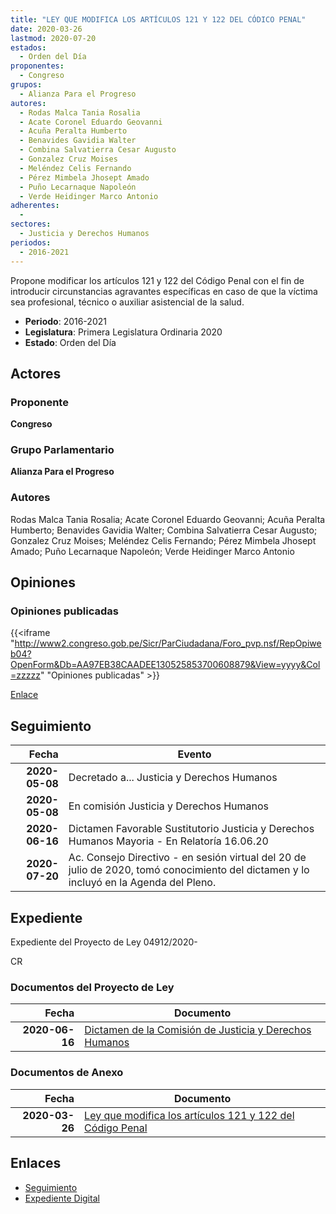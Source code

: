 ```yaml
---
title: "LEY QUE MODIFICA LOS ARTÍCULOS 121 Y 122 DEL CÓDICO PENAL"
date: 2020-03-26
lastmod: 2020-07-20
estados: 
  - Orden del Día
proponentes: 
  - Congreso
grupos: 
  - Alianza Para el Progreso
autores: 
  - Rodas Malca Tania Rosalia
  - Acate Coronel Eduardo Geovanni
  - Acuña Peralta Humberto
  - Benavides Gavidia Walter
  - Combina Salvatierra Cesar Augusto
  - Gonzalez Cruz Moises
  - Meléndez Celis Fernando
  - Pérez Mimbela Jhosept Amado
  - Puño Lecarnaque Napoleón
  - Verde Heidinger Marco Antonio
adherentes: 
  - 
sectores: 
  - Justicia y Derechos Humanos
periodos: 
  - 2016-2021
---
```


Propone modificar los artículos 121 y 122 del Código Penal con el fin de introducir circunstancias agravantes específicas en caso de que la víctima sea profesional, técnico o auxiliar asistencial de la salud.

- **Periodo**: 2016-2021
- **Legislatura**: Primera Legislatura Ordinaria 2020
- **Estado**: Orden del Día

## Actores

### Proponente

**Congreso**

### Grupo Parlamentario

**Alianza Para el Progreso**

### Autores

Rodas Malca Tania Rosalia; Acate Coronel Eduardo Geovanni; Acuña Peralta Humberto; Benavides Gavidia Walter; Combina Salvatierra Cesar Augusto; Gonzalez Cruz Moises; Meléndez Celis Fernando; Pérez Mimbela Jhosept Amado; Puño Lecarnaque Napoleón; Verde Heidinger Marco Antonio


## Opiniones

### Opiniones publicadas

{{<iframe "http://www2.congreso.gob.pe/Sicr/ParCiudadana/Foro_pvp.nsf/RepOpiweb04?OpenForm&Db=AA97EB38CAADEE130525853700608879&View=yyyy&Col=zzzzz" "Opiniones publicadas" >}}

[Enlace](http://www2.congreso.gob.pe/Sicr/ParCiudadana/Foro_pvp.nsf/RepOpiweb04?OpenForm&Db=AA97EB38CAADEE130525853700608879&View=yyyy&Col=zzzzz)

## Seguimiento

| Fecha | Evento |
|------:|--------|
| **2020-05-08** | Decretado a... Justicia y Derechos Humanos|
| **2020-05-08** | En comisión Justicia y Derechos Humanos|
| **2020-06-16** | Dictamen Favorable Sustitutorio Justicia y Derechos Humanos Mayoria - En Relatoría 16.06.20|
| **2020-07-20** | Ac. Consejo Directivo - en sesión virtual del 20 de julio de 2020, tomó conocimiento del dictamen y lo incluyó en la Agenda del Pleno.|


## Expediente

Expediente del Proyecto de Ley 04912/2020-

CR


### Documentos del Proyecto de Ley

| Fecha | Documento |
|------:|--------|
| **2020-06-16** | [Dictamen de la Comisión de Justicia y Derechos Humanos](http://www.leyes.congreso.gob.pe/Documentos/2016_2021/Dictamenes/Proyectos_de_Ley/04912DC15MAY20200616.pdf) |

### Documentos de Anexo

| Fecha | Documento |
|------:|--------|
| **2020-03-26** | [Ley que modifica los artículos 121 y 122 del Código Penal](http://www.leyes.congreso.gob.pe/Documentos/2016_2021/Proyectos_de_Ley_y_de_Resoluciones_Legislativas/PL04912_20200326.pdf) |

## Enlaces 

- [Seguimiento](http://www2.congreso.gob.pehttp://www2.congreso.gob.pe/Sicr/TraDocEstProc/CLProLey2016.nsf/f7fff46988ca05b1052578e100829cc7/cf300dd25050c7a505258538006e8519?OpenDocument)
- [Expediente Digital](http://www2.congreso.gob.pehttp://www2.congreso.gob.pe/Sicr/TraDocEstProc/CLProLey2016.nsf/f7fff46988ca05b1052578e100829cc7/cf300dd25050c7a505258538006e8519?OpenDocument&Click=05257FB7005EB655.eb71d0cf91d8294e05256cdf006b5706/$Body/0.1C6C)
